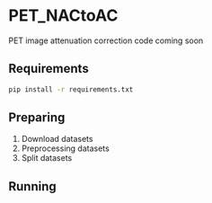 # PET_NACtoAC
PET image attenuation correction
code coming soon
## Requirements
```bash
pip install -r requirements.txt
```
## Preparing
1. Download datasets
2. Preprocessing datasets
3. Split datasets
## Running
```
```
